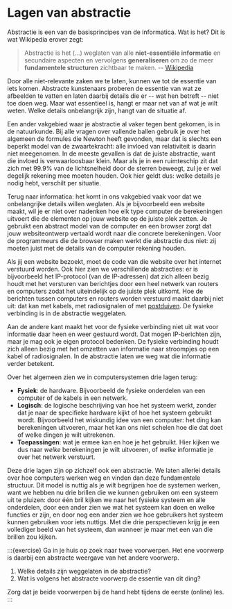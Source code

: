 # Lagen van abstractie

Abstractie is een van de basisprincipes van de informatica. Wat is het? Dit is wat Wikipedia erover zegt:

> Abstractie is het (...) weglaten van alle **niet-essentiële informatie** en secundaire aspecten en vervolgens **generaliseren** om zo de meer **fundamentele structuren** zichtbaar te maken.
> -- [Wikipedia](https://nl.wikipedia.org/w/index.php?title=Abstractie&oldid=60580100)

Door alle niet-relevante zaken we te laten, kunnen we tot de essentie van iets komen. Abstracte kunstenaars proberen de essentie van wat ze afbeelden te vatten en laten daarbij details die er -- wat hen betreft -- niet toe doen weg. Maar wat essentieel is, hangt er maar net van af wat je wilt weten. Welke details onbelangrijk zijn, hangt van de situatie af.

Een ander vakgebied waar je abstractie al vaker tegen bent gekomen, is in de natuurkunde. Bij alle vragen over vallende ballen gebruik je over het algemeen de formules die Newton heeft gevonden, maar dat is slechts een beperkt model van de zwaartekracht: alle invloed van relativiteit is daarin niet meegenomen. In de meeste gevallen is dat de juiste abstractie, want die invloed is verwaarloosbaar klein. Maar als je in een ruimteschip zit dat zich met 99.9% van de lichtsnelheid door de sterren beweegt, zul je er wel degelijk rekening mee moeten houden. Ook hier geldt dus: welke details je nodig hebt, verschilt per situatie.

Terug naar informatica: het komt in ons vakgebied vaak voor dat we onbelangrijke details willen weglaten. Als je bijvoorbeeld een website maakt, wil je er niet over nadenken hoe elk type computer de berekeningen uitvoert die de elementen op jouw website op de juiste plek zetten. Je gebruikt een abstract model van de computer en een browser zorgt dat jouw websiteontwerp vertaald wordt naar die concrete berekeningen. Voor de programmeurs die de browser maken werkt die abstractie dus niet: zij moeten juist met de details van de computer rekening houden.

Als jij een website bezoekt, moet de code van die website over het internet verstuurd worden. Ook hier zien we verschillende abstracties: er is bijvoorbeeld het IP-protocol (van de IP-adressen) dat zich alleen bezig houdt met het versturen van berichtjes door een heel netwerk van routers en computers zodat het uiteindelijk op de juiste plek uitkomt. Hoe de berichten tussen computers en routers worden verstuurd maakt daarbij niet uit: dat kan met kabels, met radiosignalen of met [postduiven](https://datatracker.ietf.org/doc/html/rfc1149). De fysieke verbinding is in de abstractie weggelaten.

Aan de andere kant maakt het voor de fysieke verbinding niet uit wat voor informatie daar heen en weer gestuurd wordt. Dat mogen IP-berichten zijn, maar je mag ook je eigen protocol bedenken. De fysieke verbinding houdt zich alleen bezig met het omzetten van informatie naar stroompjes op een kabel of radiosignalen. In de abstractie laten we weg wat die informatie verder betekent.

Over het algemeen zien we in computersystemen drie lagen terug:

- **Fysiek**: de hardware. Bijvoorbeeld de fysieke onderdelen van een computer of de kabels in een netwerk.
- **Logisch**: de logische beschrijving van hoe het systeem werkt, zonder dat je naar de specifieke hardware kijkt of hoe het systeem gebruikt wordt. Bijvoorbeeld het wiskundig idee van een computer: het ding kan berekeningen uitvoeren, maar het kan ons niet schelen hoe die dat doet of welke dingen je wilt uitrekenen.
- **Toepassingen**: wat je ermee kan en hoe je het gebruikt. Hier kijken we dus naar *welke* berekeningen je wilt uitvoeren, of *welke* informatie je over het netwerk verstuurt.

Deze drie lagen zijn op zichzelf ook een abstractie. We laten allerlei details over hoe computers werken weg en vinden dan deze fundamentele structuur. Dit model is nuttig als je wilt begrijpen hoe de systemen werken, want we hebben nu drie brillen die we kunnen gebruiken om een systeem uit te pluizen: door één bril kijken we naar het fysieke systeem en alle onderdelen, door een ander zien we wat het systeem kan doen en welke functies er zijn, en door nog een ander zien we hoe gebruikers het systeem kunnen gebruiken voor iets nuttigs. Met die drie perspectieven krijg je een vollediger beeld van het systeem, dan wanneer je maar met een van die brillen zou kijken.

:::{exercise}
Ga in je huis op zoek naar twee voorwerpen. Het ene voorwerp is daarbij een abstracte weergave van het andere voorwerp. 

1. Welke details zijn weggelaten in de abstractie?
2. Wat is volgens het abstracte voorwerp de essentie van dit ding?

Zorg dat je beide voorwerpen bij de hand hebt tijdens de eerste (online) les.
:::
